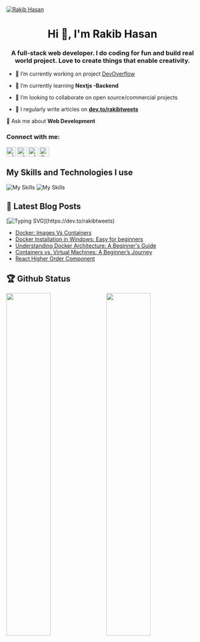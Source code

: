 [![Rakib Hasan](https://res.cloudinary.com/dgur3iyy9/image/upload/v1699459564/githubProfile_ds3k2m.jpg)](https://rakib-hasan.vercel.app/)

<h1 align="center">Hi 👋, I'm Rakib Hasan</h1>
<h3 align="center">A full-stack web developer. I do coding for fun and build real world project. Love to create things that enable creativity.</h3>

- 🔭 I’m currently working on project [DevOverflow](https://github.com/rakibtweets/dev_overflow_nextjs13)

- 🌱 I’m currently learning **Nextjs -Backend**
- 👯 I’m looking to collaborate on open source/commercial projects

<!-- - 👨‍💻 All of my projects are available at [https://rakib-hasan.netlify.app/](https://rakib-hasan.netlify.app/) -->

- 📝 I regularly write articles on [**dev.to/rakibtweets**](https://dev.to/rakibtweets)

💬 Ask me about **Web Development**

<h3 align="left">Connect with me:</h3>
<p align="left" >
<a href="https://dev.to/rakibtweets" target="blank"><img align="center" src="https://raw.githubusercontent.com/rahuldkjain/github-profile-readme-generator/master/src/images/icons/Social/devto.svg" alt="rakibtweets" height="" width="25" /></a>
<a href="https://twitter.com/rakibofficial007" target="blank"><img align="center" src="https://raw.githubusercontent.com/rahuldkjain/github-profile-readme-generator/master/src/images/icons/Social/twitter.svg" alt="rakibofficial007" height="" width="25" /></a>
<a href="https://linkedin.com/in/rakibofficial007" target="blank"><img align="center" src="https://raw.githubusercontent.com/rahuldkjain/github-profile-readme-generator/master/src/images/icons/Social/linked-in-alt.svg" alt="rakibofficial007" height="" width="25" /></a>
<a href="https://medium.com/@rakibtweets" target="blank"><img align="center" src="https://raw.githubusercontent.com/rahuldkjain/github-profile-readme-generator/master/src/images/icons/Social/medium.svg" alt="@rakibtweets" height="" width="25" /></a>
</p>

## My Skills and Technologies I use

![My Skills](https://skillicons.dev/icons?i=js,ts,react,next,redux,tailwind,materialui,nodejs,expressjs,mongodb,git,github,vercel,netlify)
![My Skills](https://skillicons.dev/icons?i=html,css,sass,firebase,heroku,bootstrap,vscode,bash,figma)

## 📝 Latest Blog Posts

[![Typing SVG](https://readme-typing-svg.demolab.com?font=Fira+Code&pause=1000&random=false&width=610&lines=I+have+written+some+interesting+blogs%2C+take+a+look.)](https://dev.to/rakibtweets)

<!-- BLOG-POST-LIST:START -->
- [Docker: Images Vs Containers](https://dev.to/rakibtweets/docker-images-vs-containers-2ige)
- [Docker Installation in Windows: Easy for beginners](https://dev.to/rakibtweets/docker-installation-in-windows-easy-for-beginners-1cca)
- [Understanding Docker Architecture: A Beginner&#39;s Guide](https://dev.to/rakibtweets/understanding-docker-architecture-a-beginners-guide-fi1)
- [Containers vs. Virtual Machines: A Beginner’s Journey](https://dev.to/rakibtweets/containers-vs-virtual-machines-a-new-developers-journey-41lb)
- [React Higher Order Component](https://dev.to/rakibtweets/react-higher-order-component-4c11)
<!-- BLOG-POST-LIST:END -->

## 🏆 Github Status

<img  src="https://github-stats-lemon.vercel.app/api?username=rakibtweets&show_icons=true&hide_border=true&theme=tokyonight" width="48%" align="right" >
<img  src="https://github-readme-stats.vercel.app/api/top-langs?username=rakibtweets&show_icons=true&locale=en&layout=compact&theme=tokyonight" width="48%" >

<!-- - 📫 How to reach me **rakibhasanroky0@gmail.com** -->

<!-- - 📄 Know about my experiences [https://rakib-hasan.netlify.app/](https://rakib-hasan.netlify.app/) -->
